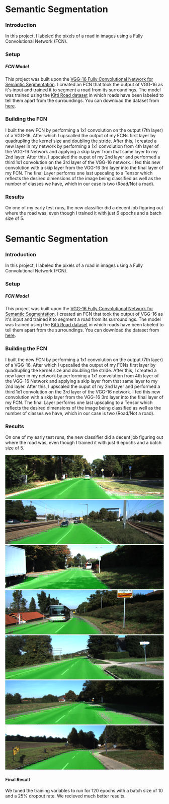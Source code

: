 [//]: # (Image References)
[image1]: ./old_runs/image1.png
[image2]: ./old_runs/image2.png
[image3]: ./old_runs/image3.png
[image4]: ./old_runs/image4.png
[image5]: ./old_runs/image5.png
[image6]: ./old_runs/image6.png
[image7]: ./old_runs/image7.png

# Semantic Segmentation
### Introduction
In this project, I labeled the pixels of a road in images using a Fully Convolutional Network (FCN).

### Setup
##### FCN Model
This project was built upon the [VGG-16 Fully Convolutional Network for Semantic Segmentation](https://arxiv.org/pdf/1411.4038.pdf). I created an FCN that took the output of VGG-16 as it's input and trained it to segment a road from its surroundings. The model was trained using the [Kitti Road dataset](http://www.cvlibs.net/datasets/kitti/eval_road.php) in which roads have been labeled to tell them apart from the surroundings. You can download the dataset from [here](http://www.cvlibs.net/download.php?file=data_road.zip).


### Building the FCN
I built the new FCN by performing a 1x1 convolution on the output (7th layer) of a VGG-16. After which I upscalled the output of my FCNs first layer by quadrupling the kernel size and doubling the stride. After this, I created a new layer in my network by performing a 1x1 convolution from 4th layer of the VGG-16 Network and applying a skip layer from that same layer to my 2nd layer. After this, I upscaled the ouput of my 2nd layer and performed a third 1x1 convolution on the 3rd layer of the VGG-16 network. I fed this new convolution with a skip layer from the VGG-16 3rd layer into the final layer of my FCN. The final Layer performs one last upscaling to a Tensor which reflects the desired dimensions of the image being classified as well as the number of classes we have, which in our case is two (Road/Not a road).

### Results
On one of my early test runs, the new classifier did a decent job figuring out where the road was, even though I trained it with just 6 epochs and a batch size of 5.

# Semantic Segmentation
### Introduction
In this project, I labeled the pixels of a road in images using a Fully Convolutional Network (FCN).

### Setup
##### FCN Model
This project was built upon the [VGG-16 Fully Convolutional Network for Semantic Segmentation](https://arxiv.org/pdf/1411.4038.pdf). I created an FCN that took the output of VGG-16 as it's input and trained it to segment a road from its surroundings. The model was trained using the [Kitti Road dataset](http://www.cvlibs.net/datasets/kitti/eval_road.php) in which roads have been labeled to tell them apart from the surroundings. You can download the dataset from [here](http://www.cvlibs.net/download.php?file=data_road.zip).


### Building the FCN
I built the new FCN by performing a 1x1 convolution on the output (7th layer) of a VGG-16. After which I upscalled the output of my FCNs first layer by quadrupling the kernel size and doubling the stride. After this, I created a new layer in my network by performing a 1x1 convolution from 4th layer of the VGG-16 Network and applying a skip layer from that same layer to my 2nd layer. After this, I upscaled the ouput of my 2nd layer and performed a third 1x1 convolution on the 3rd layer of the VGG-16 network. I fed this new convolution with a skip layer from the VGG-16 3rd layer into the final layer of my FCN. The final Layer performs one last upscaling to a Tensor which reflects the desired dimensions of the image being classified as well as the number of classes we have, which in our case is two (Road/Not a road).

### Results
On one of my early test runs, the new classifier did a decent job figuring out where the road was, even though I trained it with just 6 epochs and a batch size of 5.

![alt text][image1]
![alt text][image2]
![alt text][image3]
![alt text][image4]
![alt text][image5]
![alt text][image6]
![alt text][image7]

#### Final Result
We tuned the training variables to run for 120 epochs with a batch size of 10 and a 25% dropout rate. We recieved much better results.
[](./runs/image.png)
